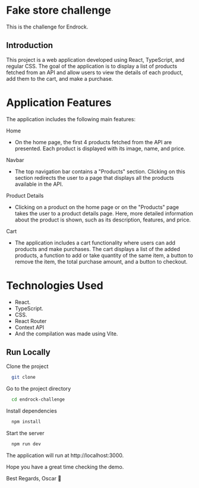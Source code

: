 
# Fake store challenge
This is the challenge for Endrock.

## Introduction
This project is a web application developed using React, TypeScript, and regular CSS. The goal of the application is to display a list of products fetched from an API and allow users to view the details of each product, add them to the cart, and make a purchase.

# Application Features
The application includes the following main features:

Home
- On the home page, the first 4 products fetched from the API are presented. Each product is displayed with its image, name, and price.

Navbar
- The top navigation bar contains a "Products" section. Clicking on this section redirects the user to a page that displays all the products available in the API.

Product Details
- Clicking on a product on the home page or on the "Products" page takes the user to a product details page. Here, more detailed information about the product is shown, such as its description, features, and price.

Cart
- The application includes a cart functionality where users can add products and make purchases. The cart displays a list of the added products, a function to add or take quantity of the same item, a button to remove the item, the total purchase amount, and a button to checkout.

# Technologies Used
- React.
- TypeScript. 
- CSS.
- React Router
- Context API
- And the compilation was made using Vite.
## Run Locally

Clone the project

```bash
  git clone 
```

Go to the project directory

```bash
  cd endrock-challenge
```

Install dependencies

```bash
  npm install
```

Start the server

```bash
  npm run dev
```

The application will run at http://localhost:3000.

Hope you have a great time checking the demo.

Best Regards, Oscar 👋

